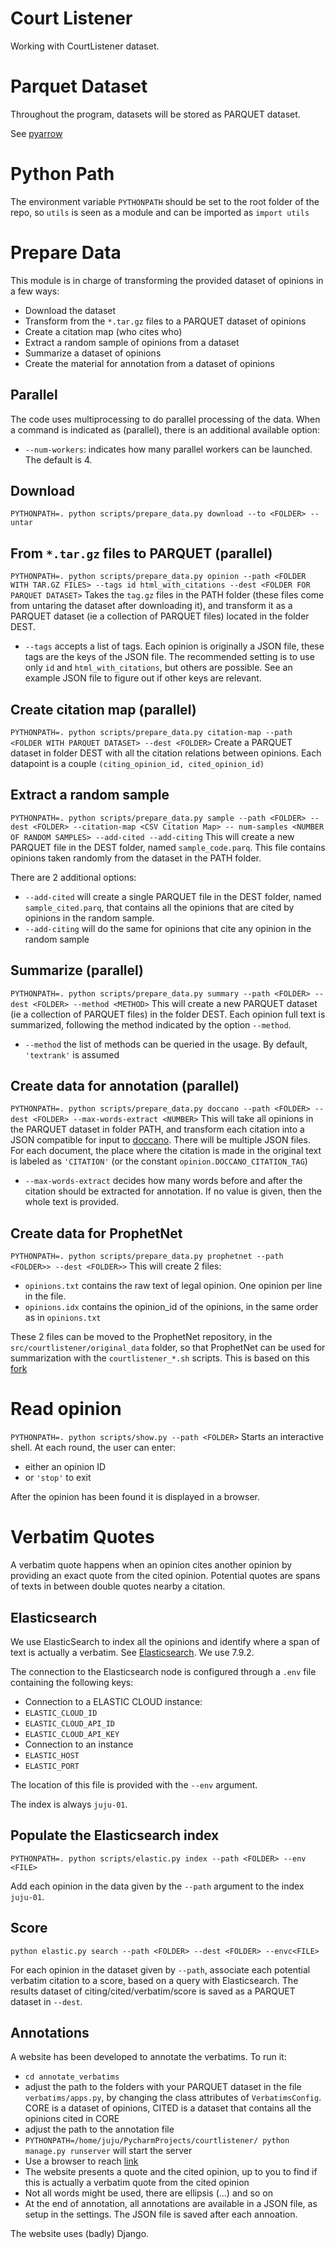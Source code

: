 # Court Listener
Working with CourtListener dataset.

# Parquet Dataset
Throughout the program, datasets will be stored as PARQUET dataset.

See [pyarrow](https://arrow.apache.org/docs/index.html)

# Python Path
The environment variable `PYTHONPATH` should be set to the root folder of the repo, so `utils` is seen as a module and can be imported as `import utils`

# Prepare Data
This module is in charge of transforming the provided dataset of opinions in a few ways:
* Download the dataset
* Transform from the `*.tar.gz` files to a PARQUET dataset of opinions
* Create a citation map (who cites who)
* Extract a random sample of opinions from a dataset
* Summarize a dataset of opinions
* Create the material for annotation from a dataset of opinions

## Parallel
The code uses multiprocessing to do parallel processing of the data. When a command is indicated as (parallel), there is an additional available option:
* `--num-workers`: indicates how many parallel workers can be launched. The default is 4.

## Download
`PYTHONPATH=. python scripts/prepare_data.py download --to <FOLDER> --untar`

## From `*.tar.gz` files to PARQUET (parallel)
`PYTHONPATH=. python scripts/prepare_data.py opinion --path <FOLDER WITH TAR.GZ FILES> --tags id html_with_citations --dest <FOLDER FOR PARQUET DATASET>`
Takes the `tag.gz` files in the PATH folder (these files come from untaring the dataset after downloading it), and transform it
as a PARQUET dataset (ie a collection of PARQUET files) located in the folder DEST.
* `--tags` accepts a list of tags. Each opinion is originally a JSON file, these tags are the keys of the JSON file. The recommended
setting is to use only `id` and `html_with_citations`, but others are possible. See an example JSON file to figure out if
other keys are relevant.

## Create citation map (parallel)
`PYTHONPATH=. python scripts/prepare_data.py citation-map --path <FOLDER WITH PARQUET DATASET> --dest <FOLDER>`
Create a PARQUET dataset in folder DEST with all the citation relations between opinions. Each datapoint is a couple `(citing_opinion_id, cited_opinion_id)`

## Extract a random sample
`PYTHONPATH=. python scripts/prepare_data.py sample --path <FOLDER> --dest <FOLDER> --citation-map <CSV Citation Map> -- num-samples <NUMBER OF RANDOM SAMPLES>
--add-cited --add-citing`
This will create a new PARQUET file in the DEST folder, named `sample_code.parq`. This file contains opinions taken randomly from the
dataset in the PATH folder. 

There are 2 additional options:
* `--add-cited` will create a single PARQUET file in the DEST folder, named `sample_cited.parq`, that contains all the opinions that are
cited by opinions in the random sample.
* `--add-citing` will do the same for opinions that cite any opinion in the random sample

## Summarize (parallel)
`PYTHONPATH=. python scripts/prepare_data.py summary --path <FOLDER> --dest <FOLDER> --method <METHOD>`
This will create a new PARQUET dataset (ie a collection of PARQUET files) in the folder DEST. Each opinion full text is summarized, 
following the method indicated by the option `--method`.

* `--method` the list of methods can be queried in the usage. By default, `'textrank'` is assumed

## Create data for annotation (parallel)
`PYTHONPATH=. python scripts/prepare_data.py doccano --path <FOLDER> --dest <FOLDER> --max-words-extract <NUMBER>`
This will take all opinions in the PARQUET dataset in folder PATH, and transform each citation into a JSON compatible for input to 
[doccano](https://github.com/doccano/doccano). There will be multiple JSON files. For each document, the place where the citation
is made in the original text is labeled as `'CITATION'` (or the constant `opinion.DOCCANO_CITATION_TAG`)
* `--max-words-extract` decides how many words before and after the citation should be extracted for annotation. If no value is given, then the whole text is provided. 
 
## Create data for ProphetNet
`PYTHONPATH=. python scripts/prepare_data.py prophetnet --path <FOLDER>> --dest <FOLDER>>`
This will create 2 files:
* `opinions.txt` contains the raw text of legal opinion. One opinion per line in the file.
* `opinions.idx` contains the opinion_id of the opinions, in the same order as in `opinions.txt`

These 2 files can be moved to the ProphetNet repository, in the `src/courtlistener/original_data` folder, so that ProphetNet can be used for summarization with the `courtlistener_*.sh` scripts.
This is based on this [fork](https://github.com/j-rossi-nl/ProphetNet)
 
# Read opinion
`PYTHONPATH=. python scripts/show.py --path <FOLDER>`
Starts an interactive shell. At each round, the user can enter:
* either an opinion ID
* or `'stop'` to exit
 
After the opinion has been found it is displayed in a browser.  
 
 
# Verbatim Quotes
A verbatim quote happens when an opinion cites another opinion by providing an exact quote from the cited opinion. 
Potential quotes are spans of texts in between double quotes nearby a citation. 
 
## Elasticsearch
We use ElasticSearch to index all the opinions and identify where a span of text is actually a verbatim.
See [Elasticsearch](https://www.elastic.co/). We use 7.9.2.
 
The connection to the Elasticsearch node is configured through a `.env` file containing the following keys:
* Connection to a ELASTIC CLOUD instance:
* `ELASTIC_CLOUD_ID`
* `ELASTIC_CLOUD_API_ID`
* `ELASTIC_CLOUD_API_KEY`
* Connection to an instance
* `ELASTIC_HOST`
* `ELASTIC_PORT`

The location of this file is provided with the `--env` argument.

The index is always `juju-01`.
 
## Populate the Elasticsearch index
  `PYTHONPATH=. python scripts/elastic.py index --path <FOLDER> --env <FILE>`
  
Add each opinion in the data given by the `--path` argument to the index `juju-01`.
  
  
## Score 
`python elastic.py search --path <FOLDER> --dest <FOLDER> --envc<FILE>`
  
For each opinion in the dataset given by `--path`, associate each potential verbatim citation to a score, based on a query with Elasticsearch. The results dataset of citing/cited/verbatim/score is saved as a PARQUET dataset in `--dest`.


## Annotations
A website has been developed to annotate the verbatims.
To run it:
* `cd annotate_verbatims`
* adjust the path to the folders with your PARQUET dataset in the file `verbatims/apps.py`, by changing the class attributes of `VerbatimsConfig`. CORE is a dataset of opinions, CITED is a dataset that contains all the opinions cited in CORE
* adjust the path to the annotation file
* `PYTHONPATH=/home/juju/PycharmProjects/courtlistener/ python manage.py runserver` will start the server
* Use a browser to reach [link](http://localhost:8000/verbatims)
* The website presents a quote and the cited opinion, up to you to find if this is actually a verbatim quote from the cited opinion
* Not all words might be used, there are ellipsis (...) and so on
* At the end of annotation, all annotations are available in a JSON file, as setup in the settings. The JSON file is saved after each annoation.

The website uses (badly) Django. 
 